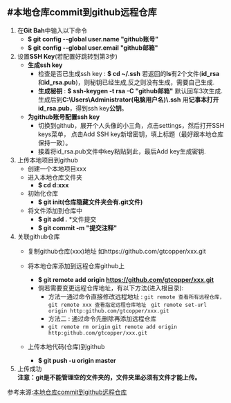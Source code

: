 #本地仓库commit到github远程仓库
----
1. 在**Git Bah**中输入以下命令
	* **$ git config --global user.name "github账号"**
	* **$ git config --global user.email "github邮箱"**
2. 设置**SSH Key**(若配置好跳转到第3步)
    * **生成ssh key**
      + 检查是否已生成ssh key  : **$ cd ~/.ssh**  若返回的**ls**有2个文件(**id\_rsa**和**id\_rsa.pub**)，则秘钥已经生成,反之则没有生成，需要自己生成.
      + **生成秘钥** :  **$ ssh-keygen -t rsa -C "github邮箱"**
        默认回车3次生成.
		生成后到**C:\Users\Administrator(电脑用户名)\\.ssh**
		用**记事本打开id_rsa.pub**，得到ssh key**公钥**。
	* **为github账号配置ssh key**
		+ 切换到github，展开个人头像的小三角，点击settings，然后打开SSH keys菜单， 点击Add SSH key新增密钥，填上标题（最好跟本地仓库保持一致）。
		+ 接着将id_rsa.pub文件中key粘贴到此，最后Add key生成密钥.
3. 上传本地项目到github
	* 创建一个本地项目xxx
	* 进入本地仓库文件夹
		+ **$ cd d:xxx**
	* 初始化仓库
		+ **$ git init(仓库隐藏文件夹会有.git文件)**
	* 将文件添加到仓库中
		+ **$ git add .**
	*文件提交
	    + **$ git commit -m "提交注释"**
4. 关联github仓库
    * 复制github仓库(xxx)地址  如https://github.com/gtcopper/xxx.git
    * 将本地仓库添加到远程仓库github上
    	+ **$ git remote add origin https://github.com/gtcopper/xxx.git**
    	+ 倘若需要变更远程仓库地址，有以下方法(进入根目录):
    	  + 方法一通过命令直接修改远程地址 : ``git remote 查看所有远程仓库， git remote xxx 查看指定远程仓库地址 ``
			``git remote set-url origin http:github.com/gtcopper/xxx.git ``
		  + 方法二 : 通过命令先删除再添加远程仓库 
		  +  ``git remote rm origin``
     ``git remote add origin http:github.com/gtcopper/xxx.git``
		       
		     
    * 上传本地代码(仓库)到github
    	+ **$ git push -u origin master**
5. 上传成功    
**注意：git是不能管理空的文件夹的，文件夹里必须有文件才能上传。**

参考来源:[本地仓库commit到github远程仓库](https://www.jianshu.com/p/c70ca3a02087)